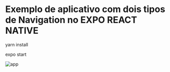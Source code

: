 # Exemplo de aplicativo com dois tipos de Navigation no EXPO REACT NATIVE

  yarn install
  
  expo start 
  
  
![app](https://user-images.githubusercontent.com/40682386/172411328-aa83e753-c0a1-4c3e-8813-b1c96832eec0.png)
